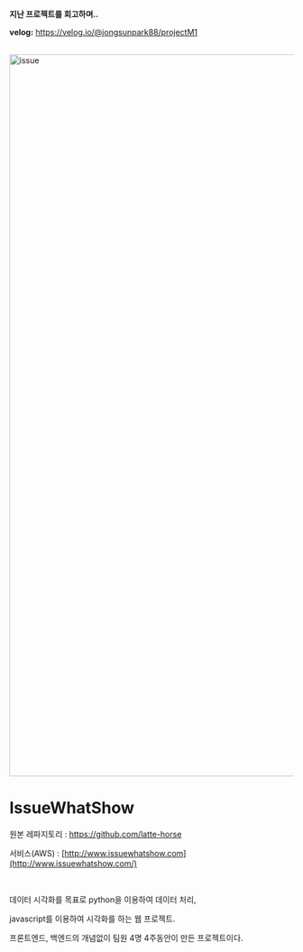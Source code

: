 **지난 프로젝트를 회고하며..**

**velog:** https://velog.io/@jongsunpark88/projectM1 

<br>
<img width="1280" alt="issue" src="https://user-images.githubusercontent.com/50945715/88271650-6ffa4700-cd12-11ea-961a-d0433205c3b1.png">
<br>

# IssueWhatShow

원본 레파지토리 :   https://github.com/latte-horse

서비스(AWS) :   [http://www.issuewhatshow.com](http://www.issuewhatshow.com/) 

<Br>

데이터 시각화를 목표로 python을 이용하여 데이터 처리,

javascript를 이용하여 시각화를 하는 웹 프로젝트.

프론트엔드, 백엔드의 개념없이 팀원 4명 4주동안이 만든 프로젝트이다.
